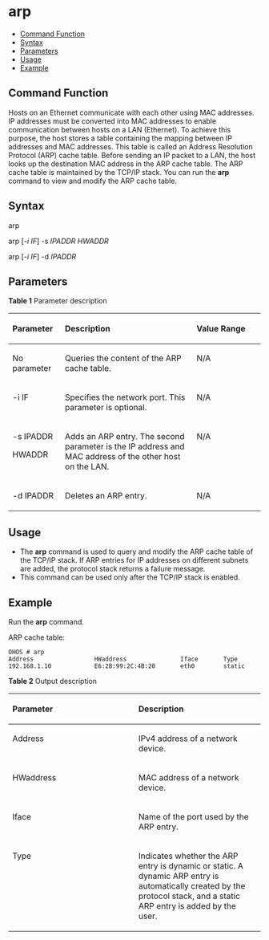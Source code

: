 # arp<a name="EN-US_TOPIC_0000001134006270"></a>

-   [Command Function](#section201149459368)
-   [Syntax](#section579813484364)
-   [Parameters](#section168065311366)
-   [Usage](#section19190125723612)
-   [Example](#section10383416372)

## Command Function<a name="section201149459368"></a>

Hosts on an Ethernet communicate with each other using MAC addresses. IP addresses must be converted into MAC addresses to enable communication between hosts on a LAN \(Ethernet\). To achieve this purpose, the host stores a table containing the mapping between IP addresses and MAC addresses. This table is called an Address Resolution Protocol \(ARP\) cache table. Before sending an IP packet to a LAN, the host looks up the destination MAC address in the ARP cache table. The ARP cache table is maintained by the TCP/IP stack. You can run the  **arp**  command to view and modify the ARP cache table.

## Syntax<a name="section579813484364"></a>

arp

arp \[_-i IF_\] -s  _IPADDR HWADDR_

arp \[_-i IF_\] -d  _IPADDR_

## Parameters<a name="section168065311366"></a>

**Table  1**  Parameter description

<a name="table1845mcpsimp"></a>
<table><thead align="left"><tr id="row1851mcpsimp"><th class="cellrowborder" valign="top" width="20.84%" id="mcps1.2.4.1.1"><p id="p1853mcpsimp"><a name="p1853mcpsimp"></a><a name="p1853mcpsimp"></a><strong id="b24438529911613"><a name="b24438529911613"></a><a name="b24438529911613"></a>Parameter</strong></p>
</th>
<th class="cellrowborder" valign="top" width="52.16%" id="mcps1.2.4.1.2"><p id="p1855mcpsimp"><a name="p1855mcpsimp"></a><a name="p1855mcpsimp"></a><strong id="b665518251701"><a name="b665518251701"></a><a name="b665518251701"></a>Description</strong></p>
</th>
<th class="cellrowborder" valign="top" width="27%" id="mcps1.2.4.1.3"><p id="p1857mcpsimp"><a name="p1857mcpsimp"></a><a name="p1857mcpsimp"></a><strong id="b169031044911613"><a name="b169031044911613"></a><a name="b169031044911613"></a>Value Range</strong></p>
</th>
</tr>
</thead>
<tbody><tr id="row1858mcpsimp"><td class="cellrowborder" valign="top" width="20.84%" headers="mcps1.2.4.1.1 "><p id="p1860mcpsimp"><a name="p1860mcpsimp"></a><a name="p1860mcpsimp"></a>No parameter</p>
</td>
<td class="cellrowborder" valign="top" width="52.16%" headers="mcps1.2.4.1.2 "><p id="p1862mcpsimp"><a name="p1862mcpsimp"></a><a name="p1862mcpsimp"></a>Queries the content of the ARP cache table.</p>
</td>
<td class="cellrowborder" valign="top" width="27%" headers="mcps1.2.4.1.3 "><p id="p1864mcpsimp"><a name="p1864mcpsimp"></a><a name="p1864mcpsimp"></a>N/A</p>
</td>
</tr>
<tr id="row1865mcpsimp"><td class="cellrowborder" valign="top" width="20.84%" headers="mcps1.2.4.1.1 "><p id="p1867mcpsimp"><a name="p1867mcpsimp"></a><a name="p1867mcpsimp"></a>-i IF</p>
</td>
<td class="cellrowborder" valign="top" width="52.16%" headers="mcps1.2.4.1.2 "><p id="p1869mcpsimp"><a name="p1869mcpsimp"></a><a name="p1869mcpsimp"></a>Specifies the network port. This parameter is optional.</p>
</td>
<td class="cellrowborder" valign="top" width="27%" headers="mcps1.2.4.1.3 "><p id="p1871mcpsimp"><a name="p1871mcpsimp"></a><a name="p1871mcpsimp"></a>N/A</p>
</td>
</tr>
<tr id="row1872mcpsimp"><td class="cellrowborder" valign="top" width="20.84%" headers="mcps1.2.4.1.1 "><p id="p1874mcpsimp"><a name="p1874mcpsimp"></a><a name="p1874mcpsimp"></a>-s IPADDR</p>
<p id="p1875mcpsimp"><a name="p1875mcpsimp"></a><a name="p1875mcpsimp"></a>HWADDR</p>
</td>
<td class="cellrowborder" valign="top" width="52.16%" headers="mcps1.2.4.1.2 "><p id="p1877mcpsimp"><a name="p1877mcpsimp"></a><a name="p1877mcpsimp"></a>Adds an ARP entry. The second parameter is the IP address and MAC address of the other host on the LAN.</p>
</td>
<td class="cellrowborder" valign="top" width="27%" headers="mcps1.2.4.1.3 "><p id="p1879mcpsimp"><a name="p1879mcpsimp"></a><a name="p1879mcpsimp"></a>N/A</p>
</td>
</tr>
<tr id="row1880mcpsimp"><td class="cellrowborder" valign="top" width="20.84%" headers="mcps1.2.4.1.1 "><p id="p1882mcpsimp"><a name="p1882mcpsimp"></a><a name="p1882mcpsimp"></a>-d IPADDR</p>
</td>
<td class="cellrowborder" valign="top" width="52.16%" headers="mcps1.2.4.1.2 "><p id="p1884mcpsimp"><a name="p1884mcpsimp"></a><a name="p1884mcpsimp"></a>Deletes an ARP entry.</p>
</td>
<td class="cellrowborder" valign="top" width="27%" headers="mcps1.2.4.1.3 "><p id="p1886mcpsimp"><a name="p1886mcpsimp"></a><a name="p1886mcpsimp"></a>N/A</p>
</td>
</tr>
</tbody>
</table>

## Usage<a name="section19190125723612"></a>

-   The  **arp**  command is used to query and modify the ARP cache table of the TCP/IP stack. If ARP entries for IP addresses on different subnets are added, the protocol stack returns a failure message.
-   This command can be used only after the TCP/IP stack is enabled.

## Example<a name="section10383416372"></a>

Run the  **arp**  command.

ARP cache table:

```
OHOS # arp
Address                 HWaddress               Iface       Type
192.168.1.10            E6:2B:99:2C:4B:20       eth0        static
```

**Table  2**  Output description

<a name="table1901mcpsimp"></a>
<table><thead align="left"><tr id="row1906mcpsimp"><th class="cellrowborder" valign="top" width="50%" id="mcps1.2.3.1.1"><p id="p1908mcpsimp"><a name="p1908mcpsimp"></a><a name="p1908mcpsimp"></a><strong id="b38103410311613"><a name="b38103410311613"></a><a name="b38103410311613"></a>Parameter</strong></p>
</th>
<th class="cellrowborder" valign="top" width="50%" id="mcps1.2.3.1.2"><p id="p1910mcpsimp"><a name="p1910mcpsimp"></a><a name="p1910mcpsimp"></a><strong id="b6623104464810"><a name="b6623104464810"></a><a name="b6623104464810"></a>Description</strong></p>
</th>
</tr>
</thead>
<tbody><tr id="row1911mcpsimp"><td class="cellrowborder" valign="top" width="50%" headers="mcps1.2.3.1.1 "><p id="p1913mcpsimp"><a name="p1913mcpsimp"></a><a name="p1913mcpsimp"></a>Address</p>
</td>
<td class="cellrowborder" valign="top" width="50%" headers="mcps1.2.3.1.2 "><p id="p1915mcpsimp"><a name="p1915mcpsimp"></a><a name="p1915mcpsimp"></a>IPv4 address of a network device.</p>
</td>
</tr>
<tr id="row1916mcpsimp"><td class="cellrowborder" valign="top" width="50%" headers="mcps1.2.3.1.1 "><p id="p1918mcpsimp"><a name="p1918mcpsimp"></a><a name="p1918mcpsimp"></a>HWaddress</p>
</td>
<td class="cellrowborder" valign="top" width="50%" headers="mcps1.2.3.1.2 "><p id="p1920mcpsimp"><a name="p1920mcpsimp"></a><a name="p1920mcpsimp"></a>MAC address of a network device.</p>
</td>
</tr>
<tr id="row1921mcpsimp"><td class="cellrowborder" valign="top" width="50%" headers="mcps1.2.3.1.1 "><p id="p1923mcpsimp"><a name="p1923mcpsimp"></a><a name="p1923mcpsimp"></a>Iface</p>
</td>
<td class="cellrowborder" valign="top" width="50%" headers="mcps1.2.3.1.2 "><p id="p1925mcpsimp"><a name="p1925mcpsimp"></a><a name="p1925mcpsimp"></a>Name of the port used by the ARP entry.</p>
</td>
</tr>
<tr id="row1926mcpsimp"><td class="cellrowborder" valign="top" width="50%" headers="mcps1.2.3.1.1 "><p id="p1928mcpsimp"><a name="p1928mcpsimp"></a><a name="p1928mcpsimp"></a>Type</p>
</td>
<td class="cellrowborder" valign="top" width="50%" headers="mcps1.2.3.1.2 "><p id="p1930mcpsimp"><a name="p1930mcpsimp"></a><a name="p1930mcpsimp"></a>Indicates whether the ARP entry is dynamic or static. A dynamic ARP entry is automatically created by the protocol stack, and a static ARP entry is added by the user.</p>
</td>
</tr>
</tbody>
</table>

